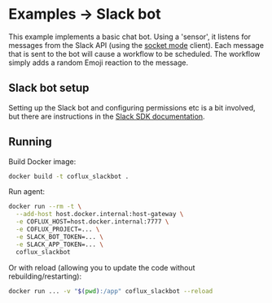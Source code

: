 # Examples → Slack bot

This example implements a basic chat bot. Using a 'sensor', it listens for messages from the Slack API (using the [socket mode](https://api.slack.com/apis/connections/socket) client). Each message that is sent to the bot will cause a workflow to be scheduled. The workflow simply adds a random Emoji reaction to the message.

## Slack bot setup

Setting up the Slack bot and configuring permissions etc is a bit involved, but there are instructions in the [Slack SDK documentation](https://slack.dev/python-slack-sdk/socket-mode/index.html).

## Running

Build Docker image:

```bash
docker build -t coflux_slackbot .
```

Run agent:

```bash
docker run --rm -t \
  --add-host host.docker.internal:host-gateway \
  -e COFLUX_HOST=host.docker.internal:7777 \
  -e COFLUX_PROJECT=... \
  -e SLACK_BOT_TOKEN=... \
  -e SLACK_APP_TOKEN=... \
  coflux_slackbot
```

Or with reload (allowing you to update the code without rebuilding/restarting):

```bash
docker run ... -v "$(pwd):/app" coflux_slackbot --reload
```

